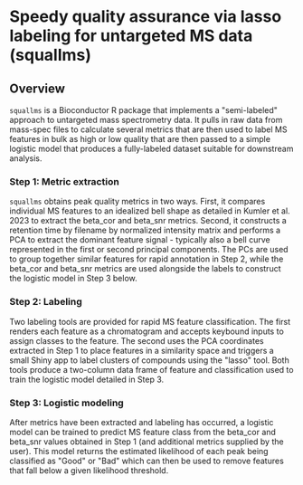# Speedy quality assurance via lasso labeling for untargeted MS data (squallms)

## Overview

`squallms` is a Bioconductor R package that implements a "semi-labeled" approach to untargeted mass spectrometry data. It pulls in raw data from mass-spec files to calculate several metrics that are then used to label MS features in bulk as high or low quality that are then passed to a simple logistic model that produces a fully-labeled dataset suitable for downstream analysis. 

### Step 1: Metric extraction

`squallms` obtains peak quality metrics in two ways. First, it compares individual MS features to an idealized bell shape as detailed in Kumler et al. 2023 to extract the beta_cor and beta_snr metrics. Second, it constructs a retention time by filename by normalized intensity matrix and performs a PCA to extract the dominant feature signal - typically also a bell curve represented in the first or second principal components. The PCs are used to group together similar features for rapid annotation in Step 2, while the beta_cor and beta_snr metrics are used alongside the labels to construct the logistic model in Step 3 below.

### Step 2: Labeling

Two labeling tools are provided for rapid MS feature classification. The first renders each feature as a chromatogram and accepts keybound inputs to assign classes to the feature. The second uses the PCA coordinates extracted in Step 1 to place features in a similarity space and triggers a small Shiny app to label clusters of compounds using the "lasso" tool. Both tools produce a two-column data frame of feature and classification used to train the logistic model detailed in Step 3.

### Step 3: Logistic modeling

After metrics have been extracted and labeling has occurred, a logistic model can be trained to predict MS feature class from the beta_cor and beta_snr values obtained in Step 1 (and additional metrics supplied by the user). This model returns the estimated likelihood of each peak being classified as "Good" or "Bad" which can then be used to remove features that fall below a given likelihood threshold. 
